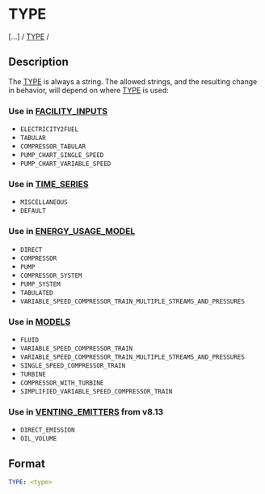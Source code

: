 # TYPE

[...] / 
[TYPE](/about/references/keywords/TYPE.md) /

## Description
The [TYPE](/about/references/keywords/TYPE.md) is always a string. The allowed strings, and the resulting change in behavior,
will depend on where [TYPE](/about/references/keywords/TYPE.md) is used:

### Use in [FACILITY_INPUTS](/about/references/keywords/FACILITY_INPUTS.md)
- `ELECTRICITY2FUEL`
- `TABULAR`
- `COMPRESSOR_TABULAR`
- `PUMP_CHART_SINGLE_SPEED`
- `PUMP_CHART_VARIABLE_SPEED`

### Use in [TIME_SERIES](/about/references/keywords/TIME_SERIES.md)
- `MISCELLANEOUS`
- `DEFAULT`

### Use in [ENERGY_USAGE_MODEL](/about/references/keywords/ENERGY_USAGE_MODEL.md)
 - `DIRECT`
 - `COMPRESSOR`
 - `PUMP`
 - `COMPRESSOR_SYSTEM`
 - `PUMP_SYSTEM`
 - `TABULATED`
 - `VARIABLE_SPEED_COMPRESSOR_TRAIN_MULTIPLE_STREAMS_AND_PRESSURES`

### Use in [MODELS](/about/references/keywords/MODELS.md)
- `FLUID`
- `VARIABLE_SPEED_COMPRESSOR_TRAIN`
- `VARIABLE_SPEED_COMPRESSOR_TRAIN_MULTIPLE_STREAMS_AND_PRESSURES`
- `SINGLE_SPEED_COMPRESSOR_TRAIN`
- `TURBINE`
- `COMPRESSOR_WITH_TURBINE`
- `SIMPLIFIED_VARIABLE_SPEED_COMPRESSOR_TRAIN`

### Use in [VENTING_EMITTERS](/about/references/keywords/VENTING_EMITTERS.md) from v8.13
- `DIRECT_EMISSION`
- `OIL_VOLUME`

## Format
~~~~~~~~yaml
TYPE: <type>
~~~~~~~~
